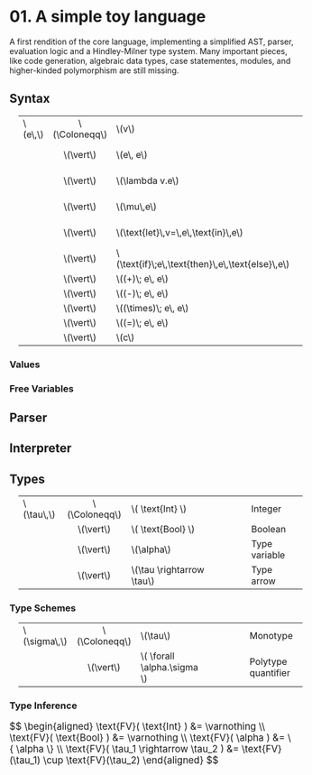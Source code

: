 # 01. A simple toy language

A first rendition of the core language, implementing a simplified AST, parser, evaluation logic and a Hindley-Milner type system.
Many important pieces, like code generation, algebraic data types, case statementes, modules, and higher-kinded polymorphism are still missing.

## Syntax

<table style="margin: 1em;">
  <tr>
    <td>\(e\,\)</td>
    <td align="center">\(\Coloneqq\)</td>
    <td>\(v\)</td>
    <td style="width: 3em;"></td>
    <td>Variable</td>
  </tr>
  <tr>
    <td></td>
    <td align="center">\(\vert\)</td>
    <td>\(e\, e\)</td>
    <td></td>
    <td>Function application</td>
  </tr>
  <tr>
    <td></td>
    <td align="center">\(\vert\)</td>
    <td>\(\lambda v.e\)</td>
    <td></td>
    <td>Lambda abstraction</td>
  </tr>
  <tr>
    <td></td>
    <td align="center">\(\vert\)</td>
    <td>\(\mu\,e\)</td>
    <td></td>
    <td>Fixpoint combinator</td>
  </tr>
  <tr>
    <td></td>
    <td align="center">\(\vert\)</td>
    <td>\(\text{let}\,v=\,e\,\text{in}\,e\)</td>
    <td></td>
    <td>Let-binding</td>
  </tr>
  <tr>
    <td></td>
    <td align="center">\(\vert\)</td>
    <td>\(\text{if}\;e\,\text{then}\,e\,\text{else}\,e\)</td>
    <td></td>
    <td>If-clause</td>
  </tr>
  <tr>
    <td></td>
    <td align="center">\(\vert\)</td>
    <td>\((+)\; e\, e\)</td>
    <td></td>
    <td rowspan="4">Binary operators</td>
  </tr>
  <tr>
    <td></td>
    <td align="center">\(\vert\)</td>
    <td>\((-)\; e\, e\)</td>
    <td></td>
  </tr>
  <tr>
    <td></td>
    <td align="center">\(\vert\)</td>
    <td>\((\times)\; e\, e\)</td>
    <td></td>
  </tr>
  <tr>
    <td></td>
    <td align="center">\(\vert\)</td>
    <td>\((=)\; e\, e\)</td>
    <td></td>
  </tr>
  <tr>
    <td></td>
    <td align="center">\(\vert\)</td>
    <td>\(c\)</td>
    <td></td>
    <td>Literal</td>
  </tr>
</table>

### Values

### Free Variables

## Parser

## Interpreter

## Types

<table style="margin: 1em;">
  <tr>
    <td>\(\tau\,\)</td>
    <td align="center">\(\Coloneqq\)</td>
    <td>\( \text{Int} \)</td>
    <td style="width: 3em;"></td>
    <td>Integer</td>
  </tr>
  <tr>
    <td></td>
    <td align="center">\(\vert\)</td>
    <td>\( \text{Bool} \)</td>
    <td></td>
    <td>Boolean</td>
  </tr>
  <tr>
    <td></td>
    <td align="center">\(\vert\)</td>
    <td>\(\alpha\)</td>
    <td></td>
    <td>Type variable</td>
  </tr>
  <tr>
    <td></td>
    <td align="center">\(\vert\)</td>
    <td>\(\tau \rightarrow \tau\)</td>
    <td></td>
    <td>Type arrow</td>
  </tr>
</table>

### Type Schemes

<table style="margin: 1em;">
  <tr>
    <td>\(\sigma\,\)</td>
    <td align="center">\(\Coloneqq\)</td>
    <td>\(\tau\)</td>
    <td style="width: 3em;"></td>
    <td>Monotype</td>
  </tr>
  <tr>
    <td></td>
    <td align="center">\(\vert\)</td>
    <td>\( \forall \alpha.\sigma \)</td>
    <td></td>
    <td>Polytype quantifier</td>
  </tr>
</table>

### Type Inference

<p style="font-size: 1.2em;">
$$
  \begin{aligned}
    \text{FV}( \text{Int} ) &= \varnothing \\
    \text{FV}( \text{Bool} ) &= \varnothing \\
    \text{FV}( \alpha ) &= \{ \alpha \} \\
    \text{FV}( \tau_1 \rightarrow \tau_2 ) &= \text{FV}(\tau_1) \cup \text{FV}(\tau_2)
  \end{aligned}
$$
</p>
